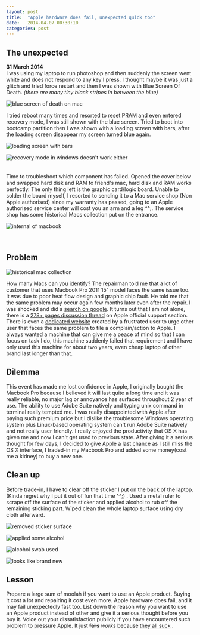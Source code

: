 ```yaml
---
layout: post
title:  "Apple hardware does fail, unexpected quick too"
date:   2014-04-07 00:30:10
categories: post 
---
```

## The unexpected

**31 March 2014**  
I was using my laptop to run photoshop and then suddenly the screen went white and does not respond to any key I press.
I thought maybe it was just a glitch and tried force restart and then I was shown with Blue Screen Of Death. _(there are many tiny black stripes in between the blue)_   

![blue screen of death on mac](https://farm6.staticflickr.com/5448/13678321383_604734206c_c.jpg)  

I tried reboot many times and resorted to reset PRAM and even entered recovery mode, I was still shown with the blue screen.
Tried to boot into bootcamp partition then I was shown with a loading screen with bars, after the loading screen disappear my screen turned blue again.

![loading screen with bars](https://farm3.staticflickr.com/2860/13678623294_196c78763c_c.jpg)  

![recovery mode in windows doesn't work either](https://farm4.staticflickr.com/3722/13678299613_5159573525_c.jpg)  
<br><br>
Time to troubleshoot which component has failed. Opened the cover below and swapped hard disk and RAM to friend's mac, hard disk and RAM works perfectly.
The only thing left is the graphic card/logic board. Unable to solder the board myself, I resorted to sending it to a Mac service shop (Non Apple authorised) since my warranty has passed, going to an Apple authorised service center will cost you an arm and a leg ^^;.
The service shop has some historical Macs collection put on the entrance.   

![internal of macbook](https://farm8.staticflickr.com/7253/13678617034_45d91f0993_c.jpg)  
<br><br>

## Problem
![historical mac collection](https://farm4.staticflickr.com/3691/13678252565_92e8b71e43_c.jpg)  

How many Macs can you identify? The repairman told me that a lot of customer that uses Macbook Pro 2011 15" model faces the same issue too. It was due to poor heat flow 
design and graphic chip fault. He told me that the same problem may occur again few months later even after the repair. I was shocked and did a 
[search on google](https://www.google.com/search?q=macbook+pro+2011+problem). It turns out that I am not alone, there is a 
[278+ pages discussion thread](https://discussions.apple.com/thread/4766577?start=0&tstart=0) on Apple official support section. There is even a 
[dedicated website](http://www.mbp2011.com/) created by a frustrated user to urge other user that faces the same problem to file a complain/action to Apple.
I always wanted a machine that can give me a peace of mind so that I can focus on task I do, this machine suddenly failed that requirement and I have only used this machine for about two years, even cheap laptop of other brand last longer than that.

## Dilemma
This event has made me lost confidence in Apple, I originally bought the Macbook Pro because I believed it will last quite a long time and it was really reliable, no major lag or annoyance has surfaced throughout 2 year of use. The ability to use Adobe Suite natively and typing unix command in terminal really tempted me. I was really disappointed with Apple after paying such premium price but I dislike the troublesome Windows operating system plus Linux-based operating system can't run Adobe Suite natively and not really user friendly. I really enjoyed the productivity that OS X has given me and now I can't get used to previous state. After giving it a serious thought for few days, I decided to give Apple a last chance as I still miss the OS X interface, I traded-in my Macbook Pro and added some money(cost me a kidney) to buy a new one.   

## Clean up
Before trade-in, I have to clear off the sticker I put on the back of the laptop. (Kinda regret why I put it out of fun that time ^^;) . Used a metal ruler to scrape off the surface of the sticker and applied alcohol to rub off the remaining sticking part. Wiped clean the whole laptop surface using dry cloth afterward.

![removed sticker surface](https://farm8.staticflickr.com/7378/13678598124_757b558fe8_c.jpg)  

![applied some alcohol](https://farm4.staticflickr.com/3679/13678284933_db31150dfb_c.jpg)  

![alcohol swab used](https://farm6.staticflickr.com/5205/13678280643_f036208bb4_c.jpg)  

![looks like brand new](https://farm8.staticflickr.com/7253/13678275753_030c970a80_c.jpg)  

## Lesson
Prepare a large sum of moolah if you want to use an Apple product. Buying it cost a lot and repairing it cost even more. Apple hardware does fail, and it may fail unexpectedly fast too. List down the reason why you want to use an Apple product instead of other and give it a serious thought before you buy it. Voice out your dissatisfaction publicly if you have encountered such problem to pressure Apple. It just <s>fails</s> _works_ because [they all suck](http://blog.codinghorror.com/because-they-all-suck/) .

